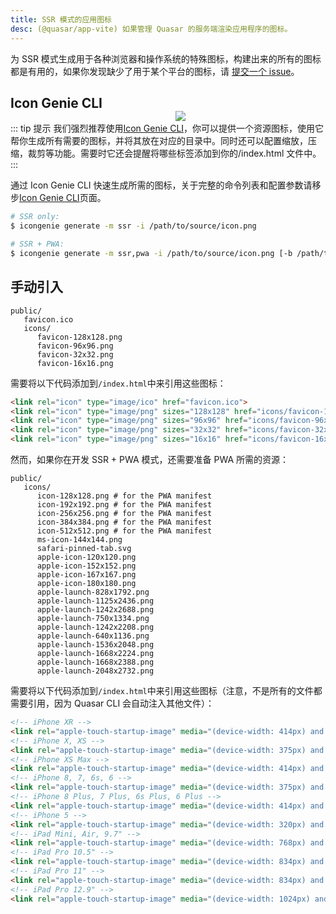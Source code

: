 ```yaml
---
title: SSR 模式的应用图标
desc: (@quasar/app-vite) 如果管理 Quasar 的服务端渲染应用程序的图标。
---
```


为 SSR 模式生成用于各种浏览器和操作系统的特殊图标，构建出来的所有的图标都是有用的，如果你发现缺少了用于某个平台的图标，请 [提交一个 issue](https://github.com/quasarframework/quasar/issues)。


<img src="https://cdn.quasar.dev/img/iconfactory.png" style="float:right;max-width:15%;min-width:240px;padding-top:40px" />

## Icon Genie CLI

::: tip 提示
我们强烈推荐使用[Icon Genie CLI](/icongenie/introduction)，你可以提供一个资源图标，使用它帮你生成所有需要的图标，并将其放在对应的目录中。同时还可以配置缩放，压缩，裁剪等功能。需要时它还会提醒将哪些标签添加到你的/index.html 文件中。
:::

通过 Icon Genie CLI 快速生成所需的图标，关于完整的命令列表和配置参数请移步[Icon Genie CLI](/icongenie/command-list)页面。
```bash
# SSR only:
$ icongenie generate -m ssr -i /path/to/source/icon.png

# SSR + PWA:
$ icongenie generate -m ssr,pwa -i /path/to/source/icon.png [-b /path/to/background.png]
```

## 手动引入

```
public/
   favicon.ico
   icons/
      favicon-128x128.png
      favicon-96x96.png
      favicon-32x32.png
      favicon-16x16.png
```

需要将以下代码添加到`/index.html`中来引用这些图标：

```html
<link rel="icon" type="image/ico" href="favicon.ico">
<link rel="icon" type="image/png" sizes="128x128" href="icons/favicon-128x128.png">
<link rel="icon" type="image/png" sizes="96x96" href="icons/favicon-96x96.png">
<link rel="icon" type="image/png" sizes="32x32" href="icons/favicon-32x32.png">
<link rel="icon" type="image/png" sizes="16x16" href="icons/favicon-16x16.png">
```

然而，如果你在开发 SSR + PWA 模式，还需要准备 PWA 所需的资源：
```
public/
   icons/
      icon-128x128.png # for the PWA manifest
      icon-192x192.png # for the PWA manifest
      icon-256x256.png # for the PWA manifest
      icon-384x384.png # for the PWA manifest
      icon-512x512.png # for the PWA manifest
      ms-icon-144x144.png
      safari-pinned-tab.svg
      apple-icon-120x120.png
      apple-icon-152x152.png
      apple-icon-167x167.png
      apple-icon-180x180.png
      apple-launch-828x1792.png
      apple-launch-1125x2436.png
      apple-launch-1242x2688.png
      apple-launch-750x1334.png
      apple-launch-1242x2208.png
      apple-launch-640x1136.png
      apple-launch-1536x2048.png
      apple-launch-1668x2224.png
      apple-launch-1668x2388.png
      apple-launch-2048x2732.png
```

需要将以下代码添加到`/index.html`中来引用这些图标（注意，不是所有的文件都需要引用，因为 Quasar CLI 会自动注入其他文件）：

```html
<!-- iPhone XR -->
<link rel="apple-touch-startup-image" media="(device-width: 414px) and (device-height: 896px) and (-webkit-device-pixel-ratio: 2)" href="icons/apple-launch-828x1792.png">
<!-- iPhone X, XS -->
<link rel="apple-touch-startup-image" media="(device-width: 375px) and (device-height: 812px) and (-webkit-device-pixel-ratio: 3)" href="icons/apple-launch-1125x2436.png">
<!-- iPhone XS Max -->
<link rel="apple-touch-startup-image" media="(device-width: 414px) and (device-height: 896px) and (-webkit-device-pixel-ratio: 3)" href="icons/apple-launch-1242x2688.png">
<!-- iPhone 8, 7, 6s, 6 -->
<link rel="apple-touch-startup-image" media="(device-width: 375px) and (device-height: 667px) and (-webkit-device-pixel-ratio: 2)" href="icons/apple-launch-750x1334.png">
<!-- iPhone 8 Plus, 7 Plus, 6s Plus, 6 Plus -->
<link rel="apple-touch-startup-image" media="(device-width: 414px) and (device-height: 736px) and (-webkit-device-pixel-ratio: 3)" href="icons/apple-launch-1242x2208.png">
<!-- iPhone 5 -->
<link rel="apple-touch-startup-image" media="(device-width: 320px) and (device-height: 568px) and (-webkit-device-pixel-ratio: 2)" href="icons/apple-launch-640x1136.png">
<!-- iPad Mini, Air, 9.7" -->
<link rel="apple-touch-startup-image" media="(device-width: 768px) and (device-height: 1024px) and (-webkit-device-pixel-ratio: 2)" href="icons/apple-launch-1536x2048.png">
<!-- iPad Pro 10.5" -->
<link rel="apple-touch-startup-image" media="(device-width: 834px) and (device-height: 1112px) and (-webkit-device-pixel-ratio: 2)" href="icons/apple-launch-1668x2224.png">
<!-- iPad Pro 11" -->
<link rel="apple-touch-startup-image" media="(device-width: 834px) and (device-height: 1194px) and (-webkit-device-pixel-ratio: 2)" href="icons/apple-launch-1668x2388.png">
<!-- iPad Pro 12.9" -->
<link rel="apple-touch-startup-image" media="(device-width: 1024px) and (device-height: 1366px) and (-webkit-device-pixel-ratio: 2)" href="icons/apple-launch-2048x2732.png">
```
